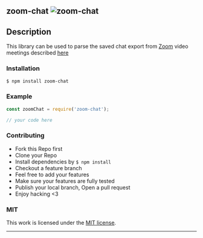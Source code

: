 ## zoom-chat ![zoom-chat](https://img.shields.io/npm/v/zoom-chat.svg)

## Description

This library can be used to parse the saved chat export from [Zoom](https://zoom.us/) video meetings described [here](https://support.zoom.us/hc/en-us/articles/115004792763-Saving-in-meeting-chat)

> 

### Installation

```bash
$ npm install zoom-chat
```

### Example

```js
const zoomChat = require('zoom-chat');

// your code here

```

### Contributing
- Fork this Repo first
- Clone your Repo
- Install dependencies by `$ npm install`
- Checkout a feature branch
- Feel free to add your features
- Make sure your features are fully tested
- Publish your local branch, Open a pull request
- Enjoy hacking <3

### MIT

This work is licensed under the [MIT license](./LICENSE).

---
